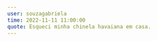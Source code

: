 ```yaml
---
user: souzagabriela
time: 2022-11-11 11:00:00
quote: Esqueci minha chinela havaiana em casa.
---
```

